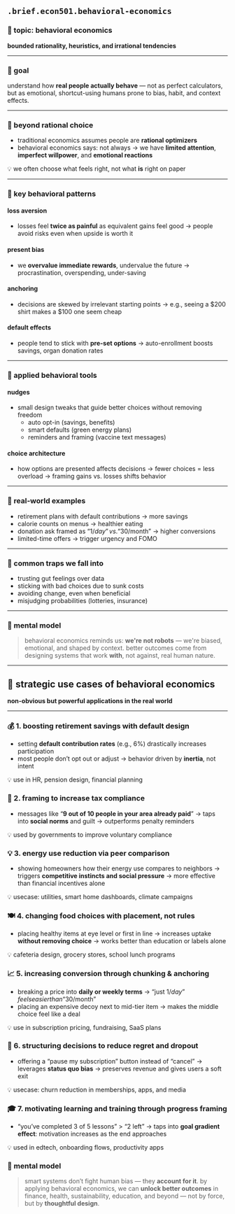 ## `.brief.econ501.behavioral-economics`

### 🧠 topic: behavioral economics
**bounded rationality, heuristics, and irrational tendencies**

---

### 🎯 goal
understand how **real people actually behave** — not as perfect calculators, but as emotional, shortcut-using humans prone to bias, habit, and context effects.

---

### 🧠 beyond rational choice

- traditional economics assumes people are **rational optimizers**
- behavioral economics says: not always
  → we have **limited attention**, **imperfect willpower**, and **emotional reactions**

💡 we often choose what feels right, not what **is** right on paper

---

### 🧪 key behavioral patterns

#### **loss aversion**
- losses feel **twice as painful** as equivalent gains feel good
→ people avoid risks even when upside is worth it

#### **present bias**
- we **overvalue immediate rewards**, undervalue the future
→ procrastination, overspending, under-saving

#### **anchoring**
- decisions are skewed by irrelevant starting points
→ e.g., seeing a $200 shirt makes a $100 one seem cheap

#### **default effects**
- people tend to stick with **pre-set options**
→ auto-enrollment boosts savings, organ donation rates

---

### 🎯 applied behavioral tools

#### **nudges**
- small design tweaks that guide better choices without removing freedom
  - auto opt-in (savings, benefits)
  - smart defaults (green energy plans)
  - reminders and framing (vaccine text messages)

#### **choice architecture**
- how options are presented affects decisions
→ fewer choices = less overload
→ framing gains vs. losses shifts behavior

---

### 📍 real-world examples

- retirement plans with default contributions → more savings
- calorie counts on menus → healthier eating
- donation ask framed as “$1/day” vs. “$30/month” → higher conversions
- limited-time offers → trigger urgency and FOMO

---

### 🚫 common traps we fall into

- trusting gut feelings over data
- sticking with bad choices due to sunk costs
- avoiding change, even when beneficial
- misjudging probabilities (lotteries, insurance)

---

### 🔁 mental model
> behavioral economics reminds us: **we're not robots** — we're biased, emotional, and shaped by context.
> better outcomes come from designing systems that work **with**, not against, real human nature.


---

## 🧠 strategic use cases of behavioral economics
**non-obvious but powerful applications in the real world**

---

### 💰 1. boosting retirement savings with default design
- setting **default contribution rates** (e.g., 6%) drastically increases participation
- most people don’t opt out or adjust
→ behavior driven by **inertia**, not intent

💡 use in HR, pension design, financial planning


### 🧾 2. framing to increase tax compliance
- messages like “**9 out of 10 people in your area already paid**”
→ taps into **social norms** and guilt
→ outperforms penalty reminders

💡 used by governments to improve voluntary compliance


### 💡 3. energy use reduction via peer comparison
- showing homeowners how their energy use compares to neighbors
→ triggers **competitive instincts and social pressure**
→ more effective than financial incentives alone

💡 usecase: utilities, smart home dashboards, climate campaigns


### 🍽 4. changing food choices with placement, not rules
- placing healthy items at eye level or first in line
→ increases uptake **without removing choice**
→ works better than education or labels alone

💡 cafeteria design, grocery stores, school lunch programs


### 📈 5. increasing conversion through chunking & anchoring
- breaking a price into **daily or weekly terms**
  → “just $1/day” feels easier than “$30/month”
- placing an expensive decoy next to mid-tier item
  → makes the middle choice feel like a deal

💡 use in subscription pricing, fundraising, SaaS plans


### 💬 6. structuring decisions to reduce regret and dropout
- offering a “pause my subscription” button instead of “cancel”
→ leverages **status quo bias**
→ preserves revenue and gives users a soft exit

💡 usecase: churn reduction in memberships, apps, and media


### 🎓 7. motivating learning and training through **progress framing**
- “you’ve completed 3 of 5 lessons” > “2 left”
→ taps into **goal gradient effect**: motivation increases as the end approaches

💡 used in edtech, onboarding flows, productivity apps


### 🔁 mental model
> smart systems don’t fight human bias — they **account for it**.
> by applying behavioral economics, we can **unlock better outcomes** in finance, health, sustainability, education, and beyond — not by force, but by **thoughtful design**.
